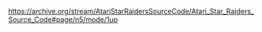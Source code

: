 https://archive.org/stream/AtariStarRaidersSourceCode/Atari_Star_Raiders_Source_Code#page/n5/mode/1up
